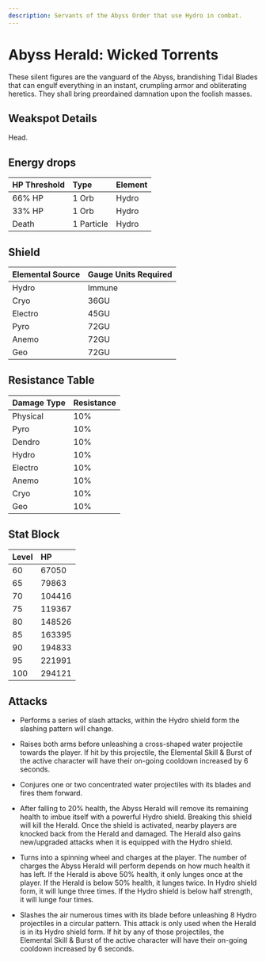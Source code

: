 ```yaml
---
description: Servants of the Abyss Order that use Hydro in combat.
---
```


# Abyss Herald: Wicked Torrents

These silent figures are the vanguard of the Abyss, brandishing Tidal Blades that can engulf everything in an instant, crumpling armor and obliterating heretics. They shall bring preordained damnation upon the foolish masses.

## Weakspot Details

Head.

## Energy drops

| HP Threshold | Type       | Element |
| :----------- | :--------- | :------ |
| 66% HP       | 1 Orb      | Hydro   |
| 33% HP       | 1 Orb      | Hydro   |
| Death        | 1 Particle | Hydro   |

## Shield

| Elemental Source | Gauge Units Required |
| :--------------- | :------------------- |
| Hydro            | Immune               |
| Cryo             | 36GU                 |
| Electro          | 45GU                 |
| Pyro             | 72GU                 |
| Anemo            | 72GU                 |
| Geo              | 72GU                 |

## Resistance Table

| Damage Type | Resistance |
| :---------- | :--------- |
| Physical    | 10%        |
| Pyro        | 10%        |
| Dendro      | 10%        |
| Hydro       | 10%        |
| Electro     | 10%        |
| Anemo       | 10%        |
| Cryo        | 10%        |
| Geo         | 10%        |

## Stat Block

| Level | HP     |
| :---- | :----- |
| 60    | 67050  |
| 65    | 79863  |
| 70    | 104416 |
| 75    | 119367 |
| 80    | 148526 |
| 85    | 163395 |
| 90    | 194833 |
| 95    | 221991 |
| 100   | 294121 |

## Attacks

* Performs a series of slash attacks, within the Hydro shield form the slashing pattern will change.

* Raises both arms before unleashing a cross-shaped water projectile towards the player. If hit by this projectile, the Elemental Skill & Burst of the active character will have their on-going cooldown increased by 6 seconds.

* Conjures one or two concentrated water projectiles with its blades and fires them forward.

* After falling to 20% health, the Abyss Herald will remove its remaining health to imbue itself with a powerful Hydro shield. Breaking this shield will kill the Herald. Once the shield is activated, nearby players are knocked back from the Herald and damaged. The Herald also gains new/upgraded attacks when it is equipped with the Hydro shield.

* Turns into a spinning wheel and charges at the player. The number of charges the Abyss Herald will perform depends on how much health it has left. If the Herald is above 50% health, it only lunges once at the player. If the Herald is below 50% health, it lunges twice. In Hydro shield form, it will lunge three times. If the Hydro shield is below half strength, it will lunge four times.

* Slashes the air numerous times with its blade before unleashing 8 Hydro projectiles in a circular pattern. This attack is only used when the Herald is in its Hydro shield form. If hit by any of those projectiles, the Elemental Skill & Burst of the active character will have their on-going cooldown increased by 6 seconds.
